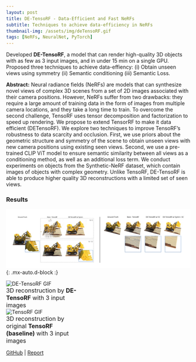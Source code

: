 ```yaml
---
layout: post
title: DE-TensoRF - Data-Efficient and Fast NeRFs
subtitle: Techniques to achieve data-efficiency in NeRFs
thumbnail-img: /assets/img/deTensoRF.gif
tags: [NeRFs, NeuralNet, PyTorch]
---
```


Developed <b>DE-TensoRF</b>, a model that can render high-quality 3D objects with as few as 3 input images, and in under 15 min on a single GPU. Proposed three techniques to achieve data-effiency: (i) Obtain unseen views using symmetry (ii) Semantic conditioning (iii) Semantic Loss.

**Abstract:** Neural radiance fields (NeRFs) are models that can synthesize novel views of complex 3D scenes from a set of 2D images associated with their camera positions. However, NeRFs suffer from two drawbacks: they require a large amount of training data in the form of images from multiple camera locations, and they take a long time to train. To overcome the second challenge, TensoRF uses tensor decomposition and factorization to speed up rendering. We propose to extend TensorRF to make it data efficient (DETensoRF). We explore two techniques to improve TensoRF’s robustness to data scarcity and occlusion. First, we use priors about the geometric structure and symmetry of the scene to obtain unseen views with new camera positions using existing seen views. Second, we use a pre-trained CLIP ViT model to ensure semantic similarity between all views as a conditioning method, as well as an additional loss term. We conduct experiments on objects from the Synthetic-NeRF dataset, which contain images of objects with complex geometry. Unlike TensoRF, DE-TensoRF is able to produce higher quality 3D reconstructions with a limited set of seen views.

### Results

![Results](/assets/img/detensorf_cover.jpg){: .mx-auto.d-block :}

<style>
  .gif-container {
    height: auto; /* Let the height adjust automatically */
    max-width: 200px;
  }

  .paragraph-container {
    width: 100%;
    max-width: 300px; /* Adjust the max-width value to match the GIF */
  }

  .fig-caption {
    font-size: 1rem
  }  

</style>

<div class="row">
  <div class="col-md-6 center">
    <div class="gif-container">
      <img src="/assets/img/deTensoRF.gif" alt="DE-TensoRF GIF" style="max-width: 100%; height: auto;">
      <div class="fig-caption">
      <figcaption>3D reconstruction by <b>DE-TensoRF</b> with 3 input images</figcaption>
      </div>
    </div>
  </div>
  <div class="col-md-6 center">
    <div class="gif-container">
      <img src="/assets/img/tensoRf.gif" alt="TensoRF GIF" style="max-width: 100%; height: auto;">
      <div class="fig-caption">
      <figcaption>3D reconstruction by original <b>TensoRF (baseline)</b> with 3 input images</figcaption>
      </div>
    </div>
  </div>
</div>


[GitHub](https://github.com/AnushreeBannadabhavi/DE-TensoRF) | [Report](https://github.com/AnushreeBannadabhavi/DE-TensoRF/blob/master/report.pdf)
